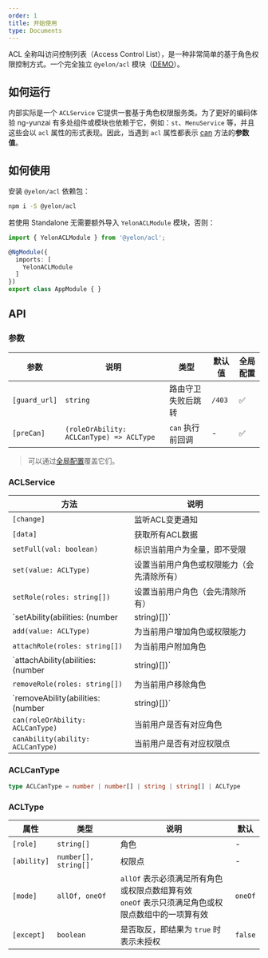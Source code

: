 ```yaml
---
order: 1
title: 开始使用
type: Documents
---
```


ACL 全称叫访问控制列表（Access Control List），是一种非常简单的基于角色权限控制方式。一个完全独立 `@yelon/acl` 模块（[DEMO](//ng-yunzai.github.io/ng-yunzai/#/logics/acl)）。

## 如何运行

内部实际是一个 `ACLService` 它提供一套基于角色权限服务类。为了更好的编码体验 ng-yunzai 有多处组件或模块也依赖于它，例如：`st`、`MenuService` 等，并且这些会以 `acl` 属性的形式表现。因此，当遇到 `acl` 属性都表示 [can](#ACLCanType) 方法的**参数值**。

## 如何使用

安装 `@yelon/acl` 依赖包：

```bash
npm i -S @yelon/acl
```

若使用 Standalone 无需要额外导入 `YelonACLModule` 模块，否则：

```typescript
import { YelonACLModule } from '@yelon/acl';

@NgModule({
  imports: [
    YelonACLModule
  ]
})
export class AppModule { }
```

## API

### 参数

| 参数 | 说明 | 类型 | 默认值 | 全局配置 |
|----|----|----|-----|------|
| `[guard_url]` | `string` | 路由守卫失败后跳转 | `/403` | ✅ |
| `[preCan]` | `(roleOrAbility: ACLCanType) => ACLType` | `can` 执行前回调 | - | ✅ |

> 可以通过[全局配置](/docs/global-config)覆盖它们。

### ACLService

| 方法 | 说明 |
|----|----|
| `[change]` | 监听ACL变更通知 |
| `[data]` | 获取所有ACL数据 |
| `setFull(val: boolean)` | 标识当前用户为全量，即不受限 |
| `set(value: ACLType)` | 设置当前用户角色或权限能力（会先清除所有） |
| `setRole(roles: string[])` | 设置当前用户角色（会先清除所有） |
| `setAbility(abilities: (number | string)[])` | 设置当前用户权限能力（会先清除所有） |
| `add(value: ACLType)` | 为当前用户增加角色或权限能力 |
| `attachRole(roles: string[])` | 为当前用户附加角色 |
| `attachAbility(abilities: (number | string)[])` | 为当前用户附加权限 |
| `removeRole(roles: string[])` | 为当前用户移除角色 |
| `removeAbility(abilities: (number | string)[])` | 为当前用户移除权限 |
| `can(roleOrAbility: ACLCanType)` | 当前用户是否有对应角色 |
| `canAbility(ability: ACLCanType)` | 当前用户是否有对应权限点 |

### ACLCanType

```ts
type ACLCanType = number | number[] | string | string[] | ACLType
```

### ACLType

| 属性 | 类型 | 说明 | 默认 |
|----|----|----|----|
| `[role]` | `string[]` | 角色 | - |
| `[ability]` | `number[], string[]` | 权限点 | - |
| `[mode]` | `allOf, oneOf` | `allOf` 表示必须满足所有角色或权限点数组算有效<br>`oneOf` 表示只须满足角色或权限点数组中的一项算有效 | `oneOf` |
| `[except]` | `boolean` | 是否取反，即结果为 `true` 时表示未授权 | `false` |
